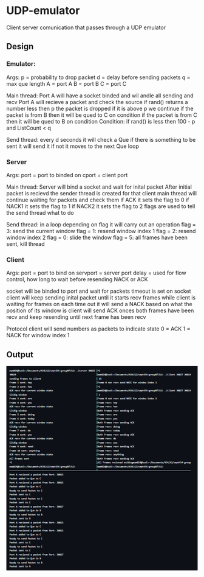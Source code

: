 # UDP-emulator

Client server comunication that passes through a UDP emulator

## Design

### Emulator:

Args:
p = probability to drop packet
d = delay before sending packets
q = max que length
A = port A
B = port B
C = port C

Main thread:
Port A will have a socket binded and wil andle all sending and recv
Port A will recieve a packet and check the source
if rand() returns a number less then p the packet is dropped
if it is above p we continue
if the packet is from B then it will be qued to C on condition
if the packet is from C then it will be qued to B on condition
Condition: if rand() is less then 100 - p and ListCount < q

Send thread:
every d seconds it will check a Que
if there is something to be sent it will send it
if not it moves to the next Que 
loop

### Server

Args:
port = port to binded on
cport = client port

Main thread:
Server will bind a socket and wait for inital packet
After initial packet is recievd the sender thread is created for that client
main thread will continue waiting for packets and check them
if ACK it sets the flag to 0
if NACK1 it sets the flag to 1
if NACK2 it sets the flag to 2
flags are used to tell the send thread what to do

Send thread:
in a loop
depending on flag it will carry out an operation
flag = 3: send the current window
flag = 1: resend window index 1
flag = 2: resend window index 2
flag = 0: slide the window
flag = 5: all frames have been sent, kill thread


### Client

Args:
port = port to bind on
servport = server port
delay = used for flow control, how long to wait before resending NACK or ACK

socket will be binded to port and wait for packets
timeout is set on socket
client will keep sending inital packet until it starts recv frames
while client is waiting for frames
on each time out it will send a NACK based on what the position of its window is
client will send ACK onces both frames have been recv and keep resending until next frame has been recv

Protocol
client will send numbers as packets to indicate state
0 = ACK
1 = NACK for window index 1

## Output

![alt text](https://github.com/marwan475/UDP-emulator/blob/main/Screenshot%202025-01-21%20003359.png)
